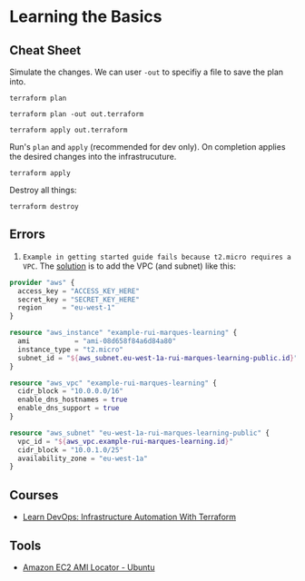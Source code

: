 # Learning the Basics

## Cheat Sheet

Simulate the changes. We can user `-out` to specifiy a file to save the plan into.

```shell
terraform plan
```

```shell
terraform plan -out out.terraform
```

```shell
terraform apply out.terraform
```

Run's `plan` and `apply` (recommended for dev only). On completion applies the desired changes into the infrastrucuture.

```shell
terraform apply
```

Destroy all things:

```shell
terraform destroy
```

## Errors

1. `Example in getting started guide fails because t2.micro requires a VPC`. The [solution](https://github.com/hashicorp/terraform/issues/4367) is to add the VPC (and subnet) like this:

```terraform
provider "aws" {
  access_key = "ACCESS_KEY_HERE"
  secret_key = "SECRET_KEY_HERE"
  region     = "eu-west-1"
}

resource "aws_instance" "example-rui-marques-learning" {
  ami           = "ami-08d658f84a6d84a80"
  instance_type = "t2.micro"
  subnet_id = "${aws_subnet.eu-west-1a-rui-marques-learning-public.id}"
}

resource "aws_vpc" "example-rui-marques-learning" {
  cidr_block = "10.0.0.0/16"
  enable_dns_hostnames = true
  enable_dns_support = true
}

resource "aws_subnet" "eu-west-1a-rui-marques-learning-public" {
  vpc_id = "${aws_vpc.example-rui-marques-learning.id}"
  cidr_block = "10.0.1.0/25"
  availability_zone = "eu-west-1a"
}
```

## Courses

- [Learn DevOps: Infrastructure Automation With Terraform](https://www.udemy.com/learn-devops-infrastructure-automation-with-terraform/)

## Tools

- [Amazon EC2 AMI Locator - Ubuntu](https://cloud-images.ubuntu.com/locator/ec2/)
